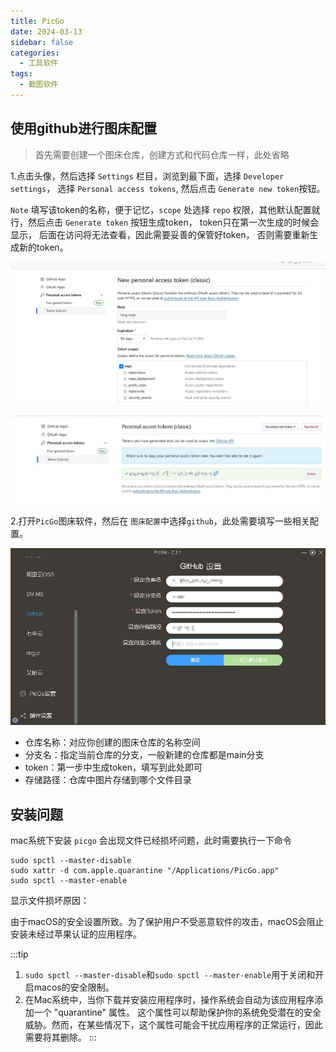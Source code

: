 ```yaml
---
title: PicGo
date: 2024-03-13
sidebar: false
categories:
  - 工具软件
tags:
  - 截图软件
---
```


## 使用github进行图床配置

> 首先需要创建一个图床仓库，创建方式和代码仓库一样，此处省略

1.点击头像，然后选择 `Settings` 栏目，浏览到最下面，选择 `Developer settings`， 选择 `Personal access tokens`, 然后点击 `Generate new token`按钮。

`Note` 填写该token的名称，便于记忆，`scope` 处选择 `repo` 权限，其他默认配置就行，然后点击 `Generate token` 按钮生成token， token只在第一次生成的时候会显示，
后面在访问将无法查看，因此需要妥善的保管好token， 否则需要重新生成新的token。

![github生成个人token页面配置](https://raw.githubusercontent.com/378752389/image-bed/main/king-note/github-generate-aceess-token.jpg)

![个人token生成结果页面](https://raw.githubusercontent.com/378752389/image-bed/main/king-note/github-token-generate-result.jpg)

2.打开`PicGo`图床软件，然后在 `图床配置`中选择`github`，此处需要填写一些相关配置。

![PicGo中github图床配置](https://raw.githubusercontent.com/378752389/image-bed/main/king-note/picgo-imagebed-config.jpg)

- 仓库名称：对应你创建的图床仓库的名称空间
- 分支名：指定当前仓库的分支，一般新建的仓库都是main分支
- token：第一步中生成token，填写到此处即可
- 存储路径：仓库中图片存储到哪个文件目录




## 安装问题

mac系统下安装 `picgo` 会出现文件已经损坏问题，此时需要执行一下命令

```shell
sudo spctl --master-disable
sudo xattr -d com.apple.quarantine "/Applications/PicGo.app"
sudo spctl --master-enable
```

显示文件损坏原因：

由于macOS的安全设置所致。为了保护用户不受恶意软件的攻击，macOS会阻止安装未经过苹果认证的应用程序。

:::tip
1. `sudo spctl --master-disable`和`sudo spctl --master-enable`用于关闭和开启macos的安全限制。
2. 在Mac系统中，当你下载并安装应用程序时，操作系统会自动为该应用程序添加一个 "quarantine" 属性。
这个属性可以帮助保护你的系统免受潜在的安全威胁。然而，在某些情况下，这个属性可能会干扰应用程序的正常运行，因此需要将其删除。
:::